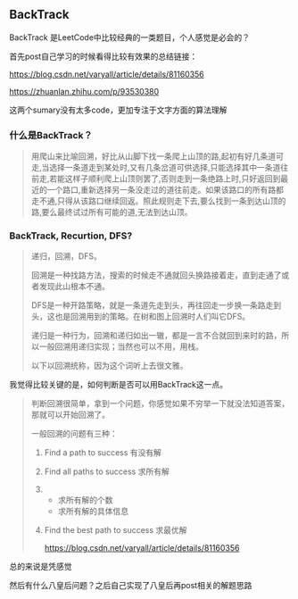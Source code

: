 ## BackTrack

BackTrack 是LeetCode中比较经典的一类题目，个人感觉是必会的？

首先post自己学习的时候看得比较有效果的总结链接：

https://blog.csdn.net/varyall/article/details/81160356

https://zhuanlan.zhihu.com/p/93530380

这两个sumary没有太多code，更加专注于文字方面的算法理解

### 什么是BackTrack？

> 用爬山来比喻回溯，好比从山脚下找一条爬上山顶的路,起初有好几条道可走,当选择一条道走到某处时,又有几条岔道可供选择,只能选择其中一条道往前走,若能这样子顺利爬上山顶则罢了,否则走到一条绝路上时,只好返回到最近的一个路口,重新选择另一条没走过的道往前走。如果该路口的所有路都走不通,只得从该路口继续回返。照此规则走下去,要么找到一条到达山顶的路,要么最终试过所有可能的道,无法到达山顶。

### BackTrack, Recurtion, DFS?

> 递归，回溯，DFS。
>
> 回溯是一种找路方法，搜索的时候走不通就回头换路接着走，直到走通了或者发现此山根本不通。
>
> DFS是一种开路策略，就是一条道先走到头，再往回走一步换一条路走到头，这也是回溯用到的策略。在树和图上回溯时人们叫它DFS。
>
> 递归是一种行为，回溯和递归如出一辙，都是一言不合就回到来时的路，所以一般回溯用递归实现；当然也可以不用，用栈。
>
> 以下以回溯统称，因为这个词听上去很文雅。



我觉得比较关键的是，如何判断是否可以用BackTrack这一点。

> 判断回溯很简单，拿到一个问题，你感觉如果不穷举一下就没法知道答案，那就可以开始回溯了。
>
> 一般回溯的问题有三种：
>
> 1. Find a path to success 有没有解
>
> 2. Find all paths to     success 求所有解
>
> 3. - 求所有解的个数
>    - 求所有解的具体信息
>
> 4. Find the best path to     success 求最优解
>
>    https://blog.csdn.net/varyall/article/details/81160356

总的来说是凭感觉



然后有什么八皇后问题？之后自己实现了八皇后再post相关的解题思路